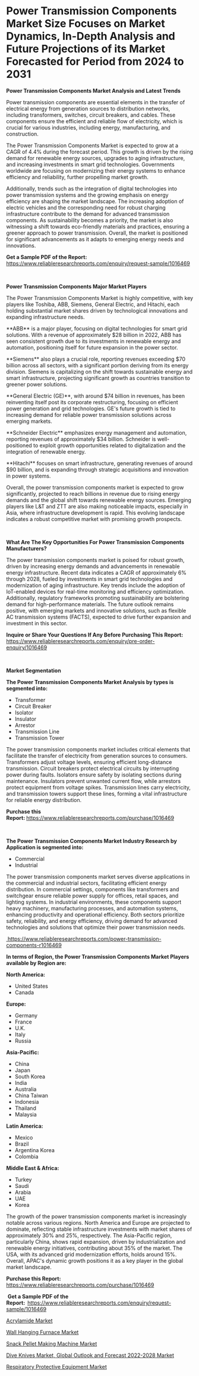 <p><h1>Power Transmission Components Market Size Focuses on Market Dynamics, In-Depth Analysis and Future Projections of its Market Forecasted for Period from 2024 to 2031</h1></p><p><strong>Power Transmission Components Market Analysis and Latest Trends</strong></p>
<p><p>Power transmission components are essential elements in the transfer of electrical energy from generation sources to distribution networks, including transformers, switches, circuit breakers, and cables. These components ensure the efficient and reliable flow of electricity, which is crucial for various industries, including energy, manufacturing, and construction.</p><p>The Power Transmission Components Market is expected to grow at a CAGR of 4.4% during the forecast period. This growth is driven by the rising demand for renewable energy sources, upgrades to aging infrastructure, and increasing investments in smart grid technologies. Governments worldwide are focusing on modernizing their energy systems to enhance efficiency and reliability, further propelling market growth.</p><p>Additionally, trends such as the integration of digital technologies into power transmission systems and the growing emphasis on energy efficiency are shaping the market landscape. The increasing adoption of electric vehicles and the corresponding need for robust charging infrastructure contribute to the demand for advanced transmission components. As sustainability becomes a priority, the market is also witnessing a shift towards eco-friendly materials and practices, ensuring a greener approach to power transmission. Overall, the market is positioned for significant advancements as it adapts to emerging energy needs and innovations.</p></p>
<p><strong>Get a Sample PDF of the Report:&nbsp;</strong> <a href="https://www.reliableresearchreports.com/enquiry/request-sample/1016469?utm_campaign=34&utm_medium=2&utm_source=Github&utm_content=ia&utm_term=02102024&utm_id=power-transmission-components">https://www.reliableresearchreports.com/enquiry/request-sample/1016469</a></p>
<p>&nbsp;</p>
<p><strong>Power Transmission Components Major Market Players</strong></p>
<p><p>The Power Transmission Components Market is highly competitive, with key players like Toshiba, ABB, Siemens, General Electric, and Hitachi, each holding substantial market shares driven by technological innovations and expanding infrastructure needs. </p><p>**ABB** is a major player, focusing on digital technologies for smart grid solutions. With a revenue of approximately $28 billion in 2022, ABB has seen consistent growth due to its investments in renewable energy and automation, positioning itself for future expansion in the power sector.</p><p>**Siemens** also plays a crucial role, reporting revenues exceeding $70 billion across all sectors, with a significant portion deriving from its energy division. Siemens is capitalizing on the shift towards sustainable energy and smart infrastructure, projecting significant growth as countries transition to greener power solutions.</p><p>**General Electric (GE)**, with around $74 billion in revenues, has been reinventing itself post its corporate restructuring, focusing on efficient power generation and grid technologies. GE's future growth is tied to increasing demand for reliable power transmission solutions across emerging markets.</p><p>**Schneider Electric** emphasizes energy management and automation, reporting revenues of approximately $34 billion. Schneider is well-positioned to exploit growth opportunities related to digitalization and the integration of renewable energy.</p><p>**Hitachi** focuses on smart infrastructure, generating revenues of around $90 billion, and is expanding through strategic acquisitions and innovation in power systems.</p><p>Overall, the power transmission components market is expected to grow significantly, projected to reach billions in revenue due to rising energy demands and the global shift towards renewable energy sources. Emerging players like L&T and ZTT are also making noticeable impacts, especially in Asia, where infrastructure development is rapid. This evolving landscape indicates a robust competitive market with promising growth prospects.</p></p>
<p>&nbsp;</p>
<p><strong>What Are The Key Opportunities For Power Transmission Components Manufacturers?</strong></p>
<p><p>The power transmission components market is poised for robust growth, driven by increasing energy demands and advancements in renewable energy infrastructure. Recent data indicates a CAGR of approximately 6% through 2028, fueled by investments in smart grid technologies and modernization of aging infrastructure. Key trends include the adoption of IoT-enabled devices for real-time monitoring and efficiency optimization. Additionally, regulatory frameworks promoting sustainability are bolstering demand for high-performance materials. The future outlook remains positive, with emerging markets and innovative solutions, such as flexible AC transmission systems (FACTS), expected to drive further expansion and investment in this sector.</p></p>
<p><strong>Inquire or Share Your Questions If Any Before Purchasing This Report:</strong> <a href="https://www.reliableresearchreports.com/enquiry/pre-order-enquiry/1016469?utm_campaign=34&utm_medium=2&utm_source=Github&utm_content=ia&utm_term=02102024&utm_id=power-transmission-components">https://www.reliableresearchreports.com/enquiry/pre-order-enquiry/1016469</a></p>
<p>&nbsp;</p>
<p><strong>Market Segmentation</strong></p>
<p><strong>The Power Transmission Components Market Analysis by types is segmented into:</strong></p>
<p><ul><li>Transformer</li><li>Circuit Breaker</li><li>Isolator</li><li>Insulator</li><li>Arrestor</li><li>Transmission Line</li><li>Transmission Tower</li></ul></p>
<p><p>The power transmission components market includes critical elements that facilitate the transfer of electricity from generation sources to consumers. Transformers adjust voltage levels, ensuring efficient long-distance transmission. Circuit breakers protect electrical circuits by interrupting power during faults. Isolators ensure safety by isolating sections during maintenance. Insulators prevent unwanted current flow, while arrestors protect equipment from voltage spikes. Transmission lines carry electricity, and transmission towers support these lines, forming a vital infrastructure for reliable energy distribution.</p></p>
<p><strong>Purchase this Report:&nbsp;</strong><a href="https://www.reliableresearchreports.com/purchase/1016469?utm_campaign=34&utm_medium=2&utm_source=Github&utm_content=ia&utm_term=02102024&utm_id=power-transmission-components">https://www.reliableresearchreports.com/purchase/1016469</a></p>
<p>&nbsp;</p>
<p><strong>The Power Transmission Components Market Industry Research by Application is segmented into:</strong></p>
<p><ul><li>Commercial</li><li>Industrial</li></ul></p>
<p><p>The power transmission components market serves diverse applications in the commercial and industrial sectors, facilitating efficient energy distribution. In commercial settings, components like transformers and switchgear ensure reliable power supply for offices, retail spaces, and lighting systems. In industrial environments, these components support heavy machinery, manufacturing processes, and automation systems, enhancing productivity and operational efficiency. Both sectors prioritize safety, reliability, and energy efficiency, driving demand for advanced technologies and solutions that optimize their power transmission needs.</p></p>
<p><a href="https://www.reliableresearchreports.com/power-transmission-components-r1016469?utm_campaign=34&utm_medium=2&utm_source=Github&utm_content=ia&utm_term=02102024&utm_id=power-transmission-components">&nbsp;https://www.reliableresearchreports.com/power-transmission-components-r1016469</a></p>
<p><strong>In terms of Region, the Power Transmission Components Market Players available by Region are:</strong></p>
<p>
    <p> <strong> North America: </strong>
        <ul>
            <li>United States</li>
            <li>Canada</li>
        </ul>
        </p> 
    <p> <strong> Europe: </strong>
        <ul>
            <li>Germany</li>
            <li>France</li>
            <li>U.K.</li>
            <li>Italy</li>
            <li>Russia</li>
        </ul>
        </p> 
    <p> <strong> Asia-Pacific: </strong>
        <ul>
            <li>China</li>
            <li>Japan</li>
            <li>South Korea</li>
            <li>India</li>
            <li>Australia</li>
            <li>China Taiwan</li>
            <li>Indonesia</li>
            <li>Thailand</li>
            <li>Malaysia</li>
        </ul>
        </p> 
    <p> <strong> Latin America: </strong>
        <ul>
            <li>Mexico</li>
            <li>Brazil</li>
            <li>Argentina Korea</li>
            <li>Colombia</li>
        </ul>
        </p> 
    <p> <strong> Middle East & Africa: </strong>
        <ul>
            <li>Turkey</li>
            <li>Saudi</li>
            <li>Arabia</li>
            <li>UAE</li>
            <li>Korea</li>
        </ul>
    </p>
    </p>
<p><p>The growth of the power transmission components market is increasingly notable across various regions. North America and Europe are projected to dominate, reflecting stable infrastructure investments with market shares of approximately 30% and 25%, respectively. The Asia-Pacific region, particularly China, shows rapid expansion, driven by industrialization and renewable energy initiatives, contributing about 35% of the market. The USA, with its advanced grid modernization efforts, holds around 15%. Overall, APAC's dynamic growth positions it as a key player in the global market landscape.</p></p>
<p><strong>Purchase this Report: </strong><a href="https://www.reliableresearchreports.com/purchase/1016469?utm_campaign=34&utm_medium=2&utm_source=Github&utm_content=ia&utm_term=02102024&utm_id=power-transmission-components">https://www.reliableresearchreports.com/purchase/1016469</a></p>
<p>&nbsp;<strong>Get a Sample PDF of the Report:&nbsp;&nbsp;</strong><a href="https://www.reliableresearchreports.com/enquiry/request-sample/1016469?utm_campaign=34&utm_medium=2&utm_source=Github&utm_content=ia&utm_term=02102024&utm_id=power-transmission-components">https://www.reliableresearchreports.com/enquiry/request-sample/1016469</a></p>
<p><strong></strong></p>
<p><p><a href="https://www.linkedin.com/pulse/acrylamide-market-trends-regional-insights-forecasted-akcde?trackingId=8JC4qtWiQHu4iU02BiX%2Fmw%3D%3D&utm_campaign=34&utm_medium=2&utm_source=Github&utm_content=ia&utm_term=02102024&utm_id=power-transmission-components">Acrylamide Market</a></p><p><a href="https://www.linkedin.com/pulse/global-wall-hanging-furnace-market-opportunities-forecast-period-sxrtc?trackingId=o6cuqr0STm6J4tjNPx9Cig%3D%3D&utm_campaign=34&utm_medium=2&utm_source=Github&utm_content=ia&utm_term=02102024&utm_id=power-transmission-components">Wall Hanging Furnace Market</a></p><p><a href="https://issuu.com/reportprime-2/docs/snack-pellet-making-machine-market-_eb7c5710dbd8c9?utm_campaign=34&utm_medium=2&utm_source=Github&utm_content=ia&utm_term=02102024&utm_id=power-transmission-components">Snack Pellet Making Machine Market</a></p><p><a href="https://github.com/yoshih12/Market-Research-Report-List-4/blob/main/dive-knives-market-global-outlook-and-forecast-2022-2028-market.md?utm_campaign=34&utm_medium=2&utm_source=Github&utm_content=ia&utm_term=02102024&utm_id=power-transmission-components">Dive Knives Market, Global Outlook and Forecast 2022-2028 Market</a></p><p><a href="https://github.com/naodanhluon8/Market-Research-Report-List-1/blob/main/respiratory-protective-equipment-market.md?utm_campaign=34&utm_medium=2&utm_source=Github&utm_content=ia&utm_term=02102024&utm_id=power-transmission-components">Respiratory Protective Equipment Market</a></p></p>